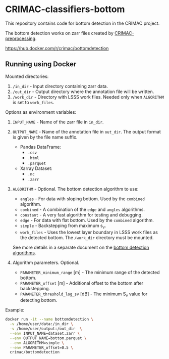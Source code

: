 # CRIMAC-classifiers-bottom

This repository contains code for bottom detection in the CRIMAC project.

The bottom detection works on zarr files created by
[CRIMAC-preprocessing](https://github.com/CRIMAC-WP4-Machine-learning/CRIMAC-preprocessing).

https://hub.docker.com/r/crimac/bottomdetection

## Running using Docker

Mounted directories:
1. `/in_dir` - Input directory containing zarr data.
2. `/out_dir` - Output directory where the annotation file will be written.
3. `/work_dir` - Directory with LSSS work files.
   Needed only when `ALGORITHM` is set to `work_files`.

Options as environment variables:
1. `INPUT_NAME` - Name of the zarr file in `in_dir`.
2. `OUTPUT_NAME` - Name of the annotation file in `out_dir`.
   The output format is given by the file name suffix.
   * Pandas DataFrame:
      * `.csv`
      * `.html`
      * `.parquet`
   * Xarray Dataset:
      * `.nc`
      * `.zarr`
3. `ALGORITHM` - Optional. The bottom detection algorithm to use:
   * `angles` - For data with sloping bottom. Used by the `combined` algorithm.
   * `combined` - A combination of the `edge` and `angles` algorithms.
   * `constant` - A very fast algorithm for testing and debugging.
   * `edge` - For data with flat bottom. Used by the `combined` algorithm.
   * `simple` - Backstepping from maximum s<sub>v</sub>.
   * `work_files` - Uses the lowest layer boundary in LSSS work files as the detected bottom.
     The `/work_dir` directory must be mounted.

   See more details in a separate document on the [bottom detection algorithms](doc/BottomDetectionAlgorithms.md).
4. Algorithm parameters. Optional.
   * `PARAMETER_minimum_range` \[m] - The minimum range of the detected bottom.
   * `PARAMETER_offset` \[m] - Additional offset to the bottom after backstepping.
   * `PARAMETER_threshold_log_sv` \[dB] - The minimum S<sub>v</sub> value for detecting bottom.

Example:
```bash
docker run -it --name bottomdetection \
  -v /home/user/data:/in_dir \
  -v /home/user/output:/out_dir  \
  --env INPUT_NAME=dataset.zarr \
  --env OUTPUT_NAME=bottom.parquet \
  --env ALGORITHM=simple \
  --env PARAMETER_offset=0.5 \
  crimac/bottomdetection
```
